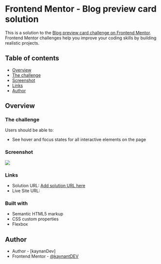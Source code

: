 # Frontend Mentor - Blog preview card solution

This is a solution to the [Blog preview card challenge on Frontend Mentor](https://www.frontendmentor.io/challenges/blog-preview-card-ckPaj01IcS). Frontend Mentor challenges help you improve your coding skills by building realistic projects. 

## Table of contents

- [Overview](#overview)
- [The challenge](#the-challenge)
- [Screenshot](#screenshot)
- [Links](#links) 
- [Author](#author)




## Overview

### The challenge

Users should be able to:

- See hover and focus states for all interactive elements on the page

### Screenshot

![](screenshot.jpg)


### Links

- Solution URL: [Add solution URL here](https://your-solution-url.com)
- Live Site URL: [](https://blog-card-mu.vercel.app/)


### Built with

- Semantic HTML5 markup
- CSS custom properties
- Flexbox



## Author

- Author - [kaynanDev]
- Frontend Mentor - [@kaynantDEV](https://www.frontendmentor.io/profile/kaynantDEV)



